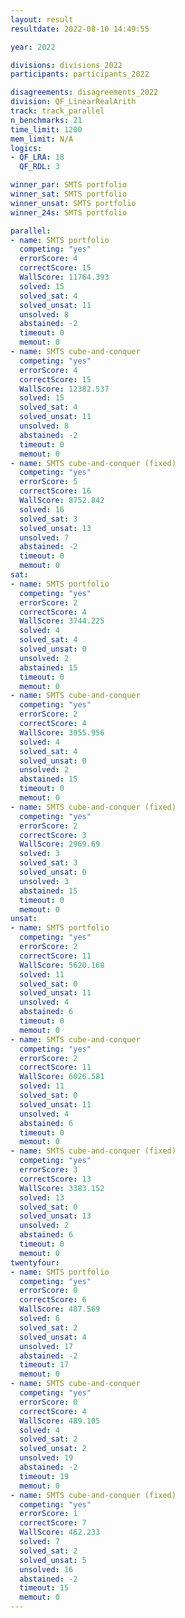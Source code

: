 ```yaml
---
layout: result
resultdate: 2022-08-10 14:49:55

year: 2022

divisions: divisions_2022
participants: participants_2022

disagreements: disagreements_2022
division: QF_LinearRealArith
track: track_parallel
n_benchmarks: 21
time_limit: 1200
mem_limit: N/A
logics:
- QF_LRA: 18
  QF_RDL: 3

winner_par: SMTS portfolio
winner_sat: SMTS portfolio
winner_unsat: SMTS portfolio
winner_24s: SMTS portfolio

parallel:
- name: SMTS portfolio
  competing: "yes"
  errorScore: 4
  correctScore: 15
  WallScore: 11764.393
  solved: 15
  solved_sat: 4
  solved_unsat: 11
  unsolved: 8
  abstained: -2
  timeout: 0
  memout: 0
- name: SMTS cube-and-conquer
  competing: "yes"
  errorScore: 4
  correctScore: 15
  WallScore: 12382.537
  solved: 15
  solved_sat: 4
  solved_unsat: 11
  unsolved: 8
  abstained: -2
  timeout: 0
  memout: 0
- name: SMTS cube-and-conquer (fixed)
  competing: "yes"
  errorScore: 5
  correctScore: 16
  WallScore: 8752.842
  solved: 16
  solved_sat: 3
  solved_unsat: 13
  unsolved: 7
  abstained: -2
  timeout: 0
  memout: 0
sat:
- name: SMTS portfolio
  competing: "yes"
  errorScore: 2
  correctScore: 4
  WallScore: 3744.225
  solved: 4
  solved_sat: 4
  solved_unsat: 0
  unsolved: 2
  abstained: 15
  timeout: 0
  memout: 0
- name: SMTS cube-and-conquer
  competing: "yes"
  errorScore: 2
  correctScore: 4
  WallScore: 3955.956
  solved: 4
  solved_sat: 4
  solved_unsat: 0
  unsolved: 2
  abstained: 15
  timeout: 0
  memout: 0
- name: SMTS cube-and-conquer (fixed)
  competing: "yes"
  errorScore: 2
  correctScore: 3
  WallScore: 2969.69
  solved: 3
  solved_sat: 3
  solved_unsat: 0
  unsolved: 3
  abstained: 15
  timeout: 0
  memout: 0
unsat:
- name: SMTS portfolio
  competing: "yes"
  errorScore: 2
  correctScore: 11
  WallScore: 5620.168
  solved: 11
  solved_sat: 0
  solved_unsat: 11
  unsolved: 4
  abstained: 6
  timeout: 0
  memout: 0
- name: SMTS cube-and-conquer
  competing: "yes"
  errorScore: 2
  correctScore: 11
  WallScore: 6026.581
  solved: 11
  solved_sat: 0
  solved_unsat: 11
  unsolved: 4
  abstained: 6
  timeout: 0
  memout: 0
- name: SMTS cube-and-conquer (fixed)
  competing: "yes"
  errorScore: 3
  correctScore: 13
  WallScore: 3383.152
  solved: 13
  solved_sat: 0
  solved_unsat: 13
  unsolved: 2
  abstained: 6
  timeout: 0
  memout: 0
twentyfour:
- name: SMTS portfolio
  competing: "yes"
  errorScore: 0
  correctScore: 6
  WallScore: 487.569
  solved: 6
  solved_sat: 2
  solved_unsat: 4
  unsolved: 17
  abstained: -2
  timeout: 17
  memout: 0
- name: SMTS cube-and-conquer
  competing: "yes"
  errorScore: 0
  correctScore: 4
  WallScore: 489.105
  solved: 4
  solved_sat: 2
  solved_unsat: 2
  unsolved: 19
  abstained: -2
  timeout: 19
  memout: 0
- name: SMTS cube-and-conquer (fixed)
  competing: "yes"
  errorScore: 1
  correctScore: 7
  WallScore: 462.233
  solved: 7
  solved_sat: 2
  solved_unsat: 5
  unsolved: 16
  abstained: -2
  timeout: 15
  memout: 0
---
```

